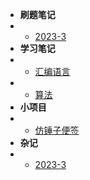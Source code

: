 

* **刷题笔记**
* * [2023-3](code/README.md)
* **学习笔记**
* * [汇编语言](/study/asm/studyasm.md)
* * [算法](study/Algorithm/README.md)
* **小项目**
* * [仿锤子便签](/project/ad_smartOs/ad_sm.md)
* **杂记**
* * [2023-3](writing/README.md)